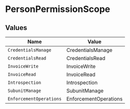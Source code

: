 # PersonPermissionScope


## Values

| Name                    | Value                   |
| ----------------------- | ----------------------- |
| `CredentialsManage`     | CredentialsManage       |
| `CredentialsRead`       | CredentialsRead         |
| `InvoiceWrite`          | InvoiceWrite            |
| `InvoiceRead`           | InvoiceRead             |
| `Introspection`         | Introspection           |
| `SubunitManage`         | SubunitManage           |
| `EnforcementOperations` | EnforcementOperations   |